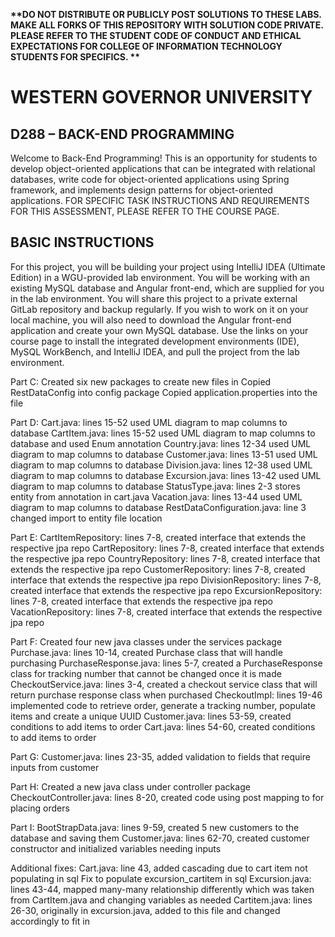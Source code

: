 <strong> **DO NOT DISTRIBUTE OR PUBLICLY POST SOLUTIONS TO THESE LABS. MAKE ALL FORKS OF THIS REPOSITORY WITH SOLUTION CODE PRIVATE. PLEASE REFER TO THE STUDENT CODE OF CONDUCT AND ETHICAL EXPECTATIONS FOR COLLEGE OF INFORMATION TECHNOLOGY STUDENTS FOR SPECIFICS. ** </strong>
# WESTERN GOVERNOR UNIVERSITY 
## D288 – BACK-END PROGRAMMING
Welcome to Back-End Programming! This is an opportunity for students to develop object-oriented applications that can be integrated with relational databases, write code for object-oriented applications using Spring framework, and implements design patterns for object-oriented applications. 
FOR SPECIFIC TASK INSTRUCTIONS AND REQUIREMENTS FOR THIS ASSESSMENT, PLEASE REFER TO THE COURSE PAGE.
## BASIC INSTRUCTIONS
For this project, you will be building your project using IntelliJ IDEA (Ultimate Edition) in a WGU-provided lab environment. You will be working with an existing MySQL database and Angular front-end, which are supplied for you in the lab environment. You will share this project to a private external GitLab repository and backup regularly. If you wish to work on it on your local machine, you will also need to download the Angular front-end application and create your own MySQL database. Use the links on your course page to install the integrated development environments (IDE), MySQL WorkBench, and IntelliJ IDEA, and pull the project from the lab environment.  


Part C:
Created six new packages to create new files in
Copied RestDataConfig into config package
Copied application.properties into the file

Part D:
Cart.java: lines 15-52 used UML diagram to map columns to database
CartItem.java: lines 15-52 used UML diagram to map columns to database and used Enum annotation
Country.java: lines 12-34 used UML diagram to map columns to database
Customer.java: lines 13-51 used UML diagram to map columns to database
Division.java: lines 12-38 used UML diagram to map columns to database
Excursion.java: lines 13-42 used UML diagram to map columns to database
StatusType.java: lines 2-3 stores entity from annotation in cart.java
Vacation.java: lines 13-44 used UML diagram to map columns to database
RestDataConfiguration.java: line 3 changed import to entity file location

Part E:
CartItemRepository: lines 7-8, created interface that extends the respective jpa repo
CartRepository: lines 7-8, created interface that extends the respective jpa repo
CountryRepository: lines 7-8, created interface that extends the respective jpa repo
CustomerRepository: lines 7-8, created interface that extends the respective jpa repo
DivisionRepository: lines 7-8, created interface that extends the respective jpa repo
ExcursionRepository: lines 7-8, created interface that extends the respective jpa repo
VacationRepository: lines 7-8, created interface that extends the respective jpa repo

Part F:
Created four new java classes under the services package
Purchase.java: lines 10-14, created Purchase class that will handle purchasing 
PurchaseResponse.java: lines 5-7, created a PurchaseResponse class for tracking number that cannot be changed once it is made
CheckoutService.java: lines 3-4, created a checkout service class that will return purchase response class when purchased
CheckoutImpl: lines 19-46 implemented code to retrieve order, generate a tracking number, populate items and create a unique UUID
Customer.java: lines 53-59, created conditions to add items to order
Cart.java: lines 54-60, created conditions to add items to order

Part G:
Customer.java: lines 23-35, added validation to fields that require inputs from customer

Part H:
Created a new java class under controller package
CheckoutController.java: lines 8-20, created code using post mapping to for placing orders

Part I:
BootStrapData.java: lines 9-59, created 5 new customers to the database and saving them
Customer.java: lines 62-70, created customer constructor and initialized variables needing inputs

Additional fixes:
Cart.java: line 43, added cascading due to cart item not populating in sql
Fix to populate excursion_cartitem in sql
Excursion.java: lines 43-44, mapped many-many relationship differently which was taken from CartItem.java and changing variables as needed
Cartitem.java: lines 26-30, originally in excursion.java, added to this file and changed accordingly to fit in
